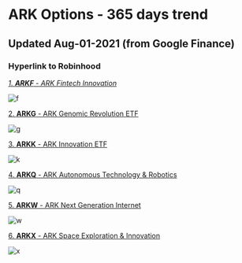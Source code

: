 # ARK Options - 365 days trend
## Updated Aug-01-2021 (from Google Finance)
### Hyperlink to Robinhood

[_1. **ARKF** - ARK Fintech Innovation_][ARKF]
 
![f](https://docs.google.com/spreadsheets/d/e/2PACX-1vSfAkU1jTkECwZrsnT8m4X0T-TIT1kz2D6PSyBDcUoPDu7U19WVtI8bJ--H4Qf-cnQ436EHHvYRv4xH/pubchart?oid=907041931&format=image) 
 
[2. **ARKG** - ARK Genomic Revolution ETF][ARKG]
 
![g](https://docs.google.com/spreadsheets/d/e/2PACX-1vSfAkU1jTkECwZrsnT8m4X0T-TIT1kz2D6PSyBDcUoPDu7U19WVtI8bJ--H4Qf-cnQ436EHHvYRv4xH/pubchart?oid=973193882&format=image) 
 
[3. **ARKK** - ARK Innovation ETF][ARKK]
 
![k](https://docs.google.com/spreadsheets/d/e/2PACX-1vSfAkU1jTkECwZrsnT8m4X0T-TIT1kz2D6PSyBDcUoPDu7U19WVtI8bJ--H4Qf-cnQ436EHHvYRv4xH/pubchart?oid=1526945284&format=image)

[4. **ARKQ** - ARK Autonomous Technology & Robotics][ARKQ]

![q](https://docs.google.com/spreadsheets/d/e/2PACX-1vSfAkU1jTkECwZrsnT8m4X0T-TIT1kz2D6PSyBDcUoPDu7U19WVtI8bJ--H4Qf-cnQ436EHHvYRv4xH/pubchart?oid=1702347535&format=image)

[5. **ARKW** - ARK Next Generation Internet][ARKW]

![w](https://docs.google.com/spreadsheets/d/e/2PACX-1vSfAkU1jTkECwZrsnT8m4X0T-TIT1kz2D6PSyBDcUoPDu7U19WVtI8bJ--H4Qf-cnQ436EHHvYRv4xH/pubchart?oid=1143013926&format=image)

[6. **ARKX** - ARK Space Exploration & Innovation](https://robinhood.com/stocks/ARKX "ARKX on Robinhood")

![x](https://docs.google.com/spreadsheets/d/e/2PACX-1vSfAkU1jTkECwZrsnT8m4X0T-TIT1kz2D6PSyBDcUoPDu7U19WVtI8bJ--H4Qf-cnQ436EHHvYRv4xH/pubchart?oid=646823203&format=image)

[ARKF]: https://robinhood.com/stocks/ARKF "ARKF on Robinhood"
[ARKG]: https://robinhood.com/stocks/ARKG "ARKG on Robinhood"
[ARKK]: https://robinhood.com/stocks/ARKK "ARKK on Robinhood"
[ARKQ]: https://robinhood.com/stocks/ARKQ "ARKQ on Robinhood"
[ARKW]: https://robinhood.com/stocks/ARKW "ARKW on Robinhood"
[ARKX]: https://robinhood.com/stocks/ARKX "ARKX on Robinhood"
